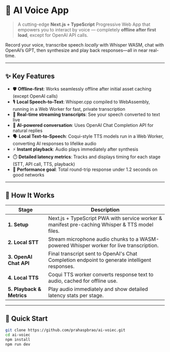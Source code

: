 # 🎤 AI Voice App

> A cutting-edge **Next.js + TypeScript** Progressive Web App that empowers you to interact by voice — completely **offline after first load**, except for OpenAI API calls.

Record your voice, transcribe speech *locally* with Whisper WASM, chat with OpenAI’s GPT, then synthesize and play back responses—all in near real-time.

---

## ✨ Key Features

- 🛡️ **Offline-first**: Works seamlessly offline after initial asset caching (except OpenAI calls)  
- 🎙️ **Local Speech-to-Text**: Whisper.cpp compiled to WebAssembly, running in a Web Worker for fast, private transcription  
- 🔄 **Real-time streaming transcripts**: See your speech converted to text live  
- 🤖 **AI-powered conversation**: Uses OpenAI Chat Completion API for natural replies  
- 🗣️ **Local Text-to-Speech**: Coqui-style TTS models run in a Web Worker, converting AI responses to lifelike audio  
- ⚡ **Instant playback**: Audio plays immediately after synthesis  
- ⏱️ **Detailed latency metrics**: Tracks and displays timing for each stage (STT, API call, TTS, playback)  
- 🎯 **Performance goal**: Total round-trip response under 1.2 seconds on good networks  

---

## 🚀 How It Works

| Stage                   | Description                                                                                     |
|-------------------------|-------------------------------------------------------------------------------------------------|
| **1. Setup**            | Next.js + TypeScript PWA with service worker & manifest pre-caching Whisper & TTS model files. |
| **2. Local STT**        | Stream microphone audio chunks to a WASM-powered Whisper worker for live transcription.         |
| **3. OpenAI Chat API**  | Final transcript sent to OpenAI's Chat Completion endpoint to generate intelligent responses.   |
| **4. Local TTS**        | Coqui TTS worker converts response text to audio, cached for offline use.                       |
| **5. Playback & Metrics** | Play audio immediately and show detailed latency stats per stage.                               |

---

## 🏁 Quick Start

```bash
git clone https://github.com/prahaspbrao/ai-voiec.git
cd ai-voiec
npm install
npm run dev
